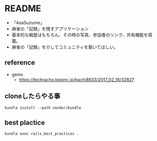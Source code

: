 # README
- 「AsaSuzume」
- 麻雀の「記録」を残すアプリケーション
- 基本的な戦歴はもちろん、その時の写真、参加者のリンク、共有機能を搭載。
- 麻雀の「記録」を介してコミュニティを築いてほしい。

## reference
- gems
  - https://techracho.bpsinc.jp/hachi8833/2017_02_16/32827

## cloneしたらやる事 
`bundle install --path vendor/bundle`

## best plactice
`bundle exec rails_best_practices .`

## 
